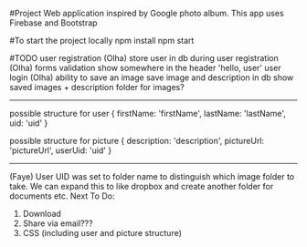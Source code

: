 #Project
Web application inspired by Google photo album. This app uses Firebase and Bootstrap

#To start the project locally
npm install
npm start


#TODO
user registration (Olha)
store user in db during user registration (Olha)
forms validation
show somewhere in the header 'hello, user'
user login (Olha)
ability to save an image
save image and description in db
show saved images + description
folder for images?

----------------------------------------------------------------------------------
possible structure for user
{
 firstName: 'firstName',
 lastName: 'lastName',
 uid: 'uid'
}

possible structure for picture
{
    description: 'description',
    pictureUrl: 'pictureUrl',
    userUid: 'uid'
}

-----------------------------------------------------------------------------------
(Faye)
User UID was set to folder name to distinguish which image folder to take. We can expand this to like dropbox and create another folder for documents etc.
Next To Do:
1. Download
2. Share via email???
3. CSS (including user and picture structure)
